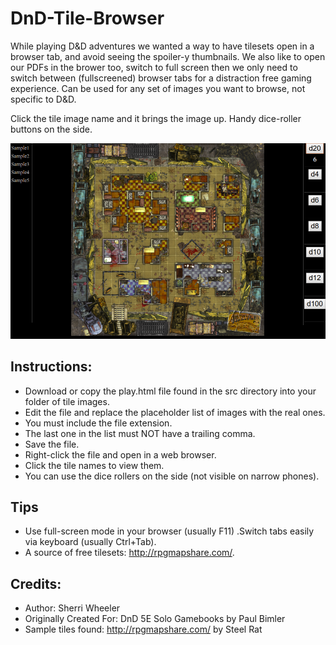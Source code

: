 # DnD-Tile-Browser

While playing D&D adventures we wanted a way to have tilesets open in a browser tab, and avoid seeing the spoiler-y thumbnails. We also like to open our PDFs in the brower too, switch to full screen then we only need to switch between (fullscreened) browser tabs for a distraction free gaming experience. Can be used for any set of images you want to browse, not specific to D&D.

Click the tile image name and it brings the image up. Handy dice-roller buttons on the side.

![DnD Tile Browser Screenshot](screenshot.png "DnD Tile Browser Screenshot")


## Instructions:

- Download or copy the play.html file found in the src directory into your folder of tile images.
- Edit the file and replace the placeholder list of images with the real ones.
- You must include the file extension.
- The last one in the list must NOT have a trailing comma.
- Save the file.
- Right-click the file and open in a web browser.
- Click the tile names to view them.
- You can use the dice rollers on the side (not visible on narrow phones).

## Tips

- Use full-screen mode in your browser (usually F11) .Switch tabs easily via keyboard (usually Ctrl+Tab).
- A source of free tilesets: http://rpgmapshare.com/.

## Credits:

* Author: Sherri Wheeler
* Originally Created For: DnD 5E Solo Gamebooks by Paul Bimler
* Sample tiles found: http://rpgmapshare.com/ by Steel Rat
